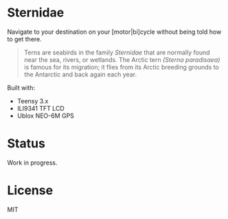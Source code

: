 # Sternidae

Navigate to your destination on your [motor|bi]cycle without being told how to get there.

> Terns are seabirds in the family *Sternidae* that are normally found near the sea, rivers, or wetlands. The Arctic tern *(Sterna paradisaea)* is famous for its migration; it flies from its Arctic breeding grounds to the Antarctic and back again each year.

Built with:

* Teensy 3.x
* ILI9341 TFT LCD
* Ublox NEO-6M GPS

# Status

Work in progress.

# License

MIT
